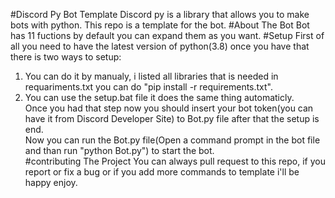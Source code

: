 #Discord Py Bot Template
Discord py is a library that allows you to make bots with python. This repo is a template for the bot.
#About The Bot
Bot has 11 fuctions by default you can expand them as you want.
#Setup
First of all you need to have the latest version of python(3.8) once you have that there is two ways to setup: <br />
1) You can do it by manualy, i listed all libraries that is needed in requariments.txt you can do "pip install -r requirements.txt".  <br />
2) You can use the setup.bat file it does the same thing automaticly. <br />
Once you had that step now you should insert your bot token(you can have it from Discord Developer Site) to Bot.py file after that the setup is end. <br />
Now you can run the Bot.py file(Open a command prompt in the bot file and than run "python Bot.py") to start the bot. <br />
#contributing The Project
You can always pull request to this repo, if you report or fix a bug or if you add more commands to template i'll be happy enjoy.


